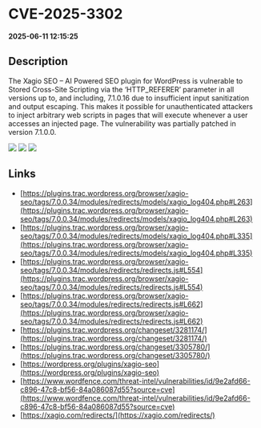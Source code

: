 # CVE-2025-3302

**2025-06-11 12:15:25**

## Description
The Xagio SEO – AI Powered SEO plugin for WordPress is vulnerable to Stored Cross-Site Scripting via the ‘HTTP_REFERER’ parameter in all versions up to, and including, 7.1.0.16 due to insufficient input sanitization and output escaping. This makes it possible for unauthenticated attackers to inject arbitrary web scripts in pages that will execute whenever a user accesses an injected page. The vulnerability was partially patched in version 7.1.0.0.

![](https://img.shields.io/static/v1?label=Score&message=7.2&color=red)
![](https://img.shields.io/static/v1?label=Severity&message=HIGH&color=red)
![](https://img.shields.io/static/v1?label=CWE&message=XSS&color=green)

## Links
- [https://plugins.trac.wordpress.org/browser/xagio-seo/tags/7.0.0.34/modules/redirects/models/xagio_log404.php#L263](https://plugins.trac.wordpress.org/browser/xagio-seo/tags/7.0.0.34/modules/redirects/models/xagio_log404.php#L263)
- [https://plugins.trac.wordpress.org/browser/xagio-seo/tags/7.0.0.34/modules/redirects/models/xagio_log404.php#L335](https://plugins.trac.wordpress.org/browser/xagio-seo/tags/7.0.0.34/modules/redirects/models/xagio_log404.php#L335)
- [https://plugins.trac.wordpress.org/browser/xagio-seo/tags/7.0.0.34/modules/redirects/redirects.js#L554](https://plugins.trac.wordpress.org/browser/xagio-seo/tags/7.0.0.34/modules/redirects/redirects.js#L554)
- [https://plugins.trac.wordpress.org/browser/xagio-seo/tags/7.0.0.34/modules/redirects/redirects.js#L662](https://plugins.trac.wordpress.org/browser/xagio-seo/tags/7.0.0.34/modules/redirects/redirects.js#L662)
- [https://plugins.trac.wordpress.org/changeset/3281174/](https://plugins.trac.wordpress.org/changeset/3281174/)
- [https://plugins.trac.wordpress.org/changeset/3305780/](https://plugins.trac.wordpress.org/changeset/3305780/)
- [https://wordpress.org/plugins/xagio-seo](https://wordpress.org/plugins/xagio-seo)
- [https://www.wordfence.com/threat-intel/vulnerabilities/id/9e2afd66-c896-47c8-bf56-84a086087d55?source=cve](https://www.wordfence.com/threat-intel/vulnerabilities/id/9e2afd66-c896-47c8-bf56-84a086087d55?source=cve)
- [https://xagio.com/redirects/](https://xagio.com/redirects/)
